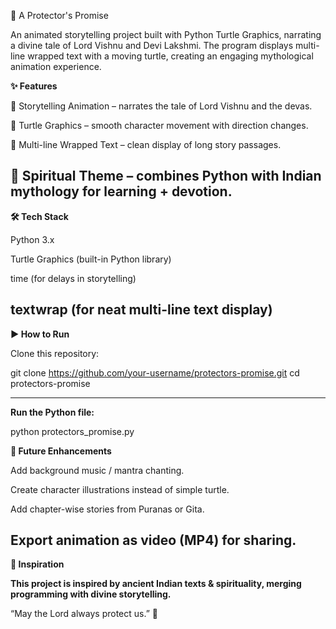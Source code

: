 🐢 A Protector's Promise

An animated storytelling project built with Python Turtle Graphics, narrating a divine tale of Lord Vishnu and Devi Lakshmi.
The program displays multi-line wrapped text with a moving turtle, creating an engaging mythological animation experience.

**✨ Features**

📖 Storytelling Animation – narrates the tale of Lord Vishnu and the devas.

🐢 Turtle Graphics – smooth character movement with direction changes.

📝 Multi-line Wrapped Text – clean display of long story passages.

🌸 Spiritual Theme – combines Python with Indian mythology for learning + devotion.
---
**🛠️ Tech Stack**

Python 3.x

Turtle Graphics (built-in Python library)

time (for delays in storytelling)

textwrap (for neat multi-line text display)
---
**▶️ How to Run**

Clone this repository:

git clone https://github.com/your-username/protectors-promise.git
cd protectors-promise

---
**Run the Python file:**

python protectors_promise.py


**🚀 Future Enhancements**

Add background music / mantra chanting.

Create character illustrations instead of simple turtle.

Add chapter-wise stories from Puranas or Gita.

Export animation as video (MP4) for sharing.
---
**🙏 Inspiration**

**This project is inspired by ancient Indian texts & spirituality, merging programming with divine storytelling.**

“May the Lord always protect us.” 🌟
